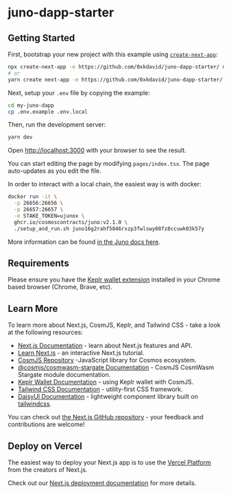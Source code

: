 # juno-dapp-starter 
## Getting Started

First, bootstrap your new project with this example using [`create-next-app`](https://github.com/vercel/next.js/tree/canary/packages/create-next-app):

```bash
npx create-next-app -e https://github.com/0xkdavid/juno-dapp-starter/ my-juno-dapp
# or
yarn create next-app -e https://github.com/0xkdavid/juno-dapp-starter/ my-juno-dapp
```

Next, setup your `.env` file by copying the example:

```bash
cd my-juno-dapp
cp .env.example .env.local
```

Then, run the development server:

```bash
yarn dev
```

Open [http://localhost:3000](http://localhost:3000) with your browser to see the result.

You can start editing the page by modifying `pages/index.tsx`. The page auto-updates as you edit the file.

In order to interact with a local chain, the easiest way is with docker:

```sh
docker run -it \
  -p 26656:26656 \
  -p 26657:26657 \
  -e STAKE_TOKEN=ujunox \
  ghcr.io/cosmoscontracts/juno:v2.1.0 \
  ./setup_and_run.sh juno16g2rahf5846rxzp3fwlswy08fz8ccuwk03k57y
```

More information can be found [in the Juno docs here](https://docs.junonetwork.io/smart-contracts-and-junod-development/junod-local-dev-setup).

## Requirements

Please ensure you have the [Keplr wallet extension](https://chrome.google.com/webstore/detail/keplr/dmkamcknogkgcdfhhbddcghachkejeap) installed in your Chrome based browser (Chrome, Brave, etc).

## Learn More

To learn more about Next.js, CosmJS, Keplr, and Tailwind CSS - take a look at the following resources:

- [Next.js Documentation](https://nextjs.org/docs) - learn about Next.js features and API.
- [Learn Next.js](https://nextjs.org/learn) - an interactive Next.js tutorial.
- [CosmJS Repository](https://github.com/cosmos/cosmjs) -JavaScript library for Cosmos ecosystem.
- [@cosmjs/cosmwasm-stargate Documentation](https://cosmos.github.io/cosmjs/latest/cosmwasm-stargate/modules.html) - CosmJS CosmWasm Stargate module documentation.
- [Keplr Wallet Documentation](https://docs.keplr.app/api/cosmjs.html) - using Keplr wallet with CosmJS.
- [Tailwind CSS Documentation](https://tailwindcss.com/docs) - utility-first CSS framework.
- [DaisyUI Documentation](https://daisyui.com/docs/use) - lightweight component library built on [tailwindcss](https://tailwindcss.com/).

You can check out [the Next.js GitHub repository](https://github.com/vercel/next.js/) - your feedback and contributions are welcome!

## Deploy on Vercel

The easiest way to deploy your Next.js app is to use the [Vercel Platform](https://vercel.com/new?utm_medium=default-template&filter=next.js&utm_source=create-next-app&utm_campaign=create-next-app-readme) from the creators of Next.js.

Check out our [Next.js deployment documentation](https://nextjs.org/docs/deployment) for more details.
